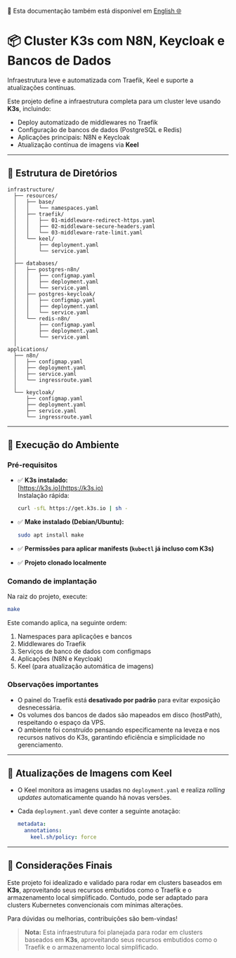 📘 Esta documentação também está disponível em [English 🌐](README.MD)

# 📦 Cluster K3s com N8N, Keycloak e Bancos de Dados

Infraestrutura leve e automatizada com Traefik, Keel e suporte a atualizações contínuas.

Este projeto define a infraestrutura completa para um cluster leve usando **K3s**, incluindo:

- Deploy automatizado de middlewares no Traefik
- Configuração de bancos de dados (PostgreSQL e Redis)
- Aplicações principais: N8N e Keycloak
- Atualização contínua de imagens via **Keel**

---

## 📁 Estrutura de Diretórios

```plaintext
infrastructure/
  ├── resources/
  │   ├── base/
  │   │   └── namespaces.yaml
  │   ├── traefik/
  │   │   ├── 01-middleware-redirect-https.yaml
  │   │   ├── 02-middleware-secure-headers.yaml
  │   │   └── 03-middleware-rate-limit.yaml
  │   └── keel/
  │       ├── deployment.yaml
  │       └── service.yaml
  │
  ├── databases/
  │   ├── postgres-n8n/
  │   │   ├── configmap.yaml
  │   │   ├── deployment.yaml
  │   │   └── service.yaml
  │   ├── postgres-keycloak/
  │   │   ├── configmap.yaml
  │   │   ├── deployment.yaml
  │   │   └── service.yaml
  │   └── redis-n8n/
  │       ├── configmap.yaml
  │       ├── deployment.yaml
  │       └── service.yaml
  │
applications/
  ├── n8n/
  │   ├── configmap.yaml
  │   ├── deployment.yaml
  │   ├── service.yaml
  │   └── ingressroute.yaml
  │
  └── keycloak/
      ├── configmap.yaml
      ├── deployment.yaml
      ├── service.yaml
      └── ingressroute.yaml
```

---

## 🚀 Execução do Ambiente

### Pré-requisitos

- ✅ **K3s instalado:**  
  [https://k3s.io](https://k3s.io)  
  Instalação rápida:

  ```bash
  curl -sfL https://get.k3s.io | sh -
  ```

- ✅ **Make instalado (Debian/Ubuntu):**

  ```bash
  sudo apt install make
  ```

- ✅ **Permissões para aplicar manifests (`kubectl` já incluso com K3s)**

- ✅ **Projeto clonado localmente**

### Comando de implantação

Na raiz do projeto, execute:

```bash
make
```

Este comando aplica, na seguinte ordem:

1. Namespaces para aplicações e bancos
2. Middlewares do Traefik
3. Serviços de banco de dados com configmaps
4. Aplicações (N8N e Keycloak)
5. Keel (para atualização automática de imagens)

### Observações importantes

- O painel do Traefik está **desativado por padrão** para evitar exposição desnecessária.
- Os volumes dos bancos de dados são mapeados em disco (hostPath), respeitando o espaço da VPS.
- O ambiente foi construído pensando especificamente na leveza e nos recursos nativos do K3s, garantindo eficiência e simplicidade no gerenciamento.

---

## 🔄 Atualizações de Imagens com Keel

- O Keel monitora as imagens usadas no `deployment.yaml` e realiza _rolling updates_ automaticamente quando há novas versões.
- Cada `deployment.yaml` deve conter a seguinte anotação:

  ```yaml
  metadata:
    annotations:
      keel.sh/policy: force
  ```

---

## 📌 Considerações Finais

Este projeto foi idealizado e validado para rodar em clusters baseados em **K3s**, aproveitando seus recursos embutidos como o Traefik e o armazenamento local simplificado. Contudo, pode ser adaptado para clusters Kubernetes convencionais com mínimas alterações.

Para dúvidas ou melhorias, contribuições são bem-vindas!

> **Nota:** Esta infraestrutura foi planejada para rodar em clusters baseados em **K3s**, aproveitando seus recursos embutidos como o Traefik e o armazenamento local simplificado.

